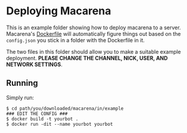 Deploying Macarena
==================

This is an example folder showing how to deploy macarena to a server. 
Macarena's [Dockerfile](https://github.com/Xe/macarena/blob/master/Dockerfile) 
will automatically figure things out based on the `config.json` you stick in 
a folder with the Dockerfile in it.

The two files in this folder should allow you to make a suitable example 
deployment. **PLEASE CHANGE THE CHANNEL, NICK, USER, AND NETWORK SETTINGS**.

Running
-------

Simply run:

```console
$ cd path/you/downloaded/macarena/in/example
### EDIT THE CONFIG ###
$ docker build -t yourbot .
$ docker run -dit --name yourbot yourbot
```
